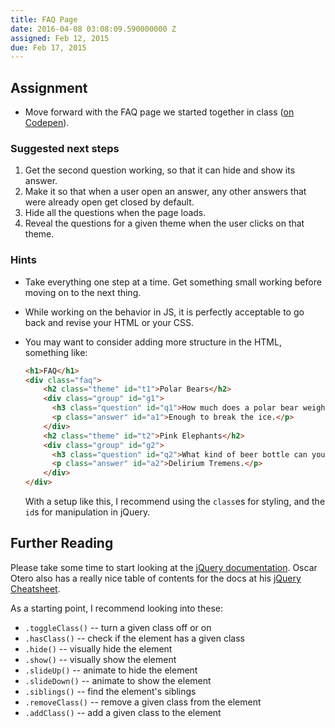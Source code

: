 ```yaml
---
title: FAQ Page
date: 2016-04-08 03:08:09.590000000 Z
assigned: Feb 12, 2015
due: Feb 17, 2015
---
```


Assignment
----------

* Move forward with the FAQ page we started together in class ([on Codepen](http://codepen.io/nevan/pen/Cbsej/)).


### Suggested next steps

1. Get the second question working, so that it can hide and show its answer.
2. Make it so that when a user open an answer, any other answers that were already open get closed by default.
3. Hide all the questions when the page loads.
4. Reveal the questions for a given theme when the user clicks on that theme.


### Hints

* Take everything one step at a time. Get something small working before moving on to the next thing.
* While working on the behavior in JS, it is perfectly acceptable to go back and revise your HTML or your CSS.
* You may want to consider adding more structure in the HTML, something like:
  
  ```html
  <h1>FAQ</h1>
  <div class="faq">
      <h2 class="theme" id="t1">Polar Bears</h2>
      <div class="group" id="g1">
        <h3 class="question" id="q1">How much does a polar bear weigh?</h3>
        <p class="answer" id="a1">Enough to break the ice.</p>
      </div>
      <h2 class="theme" id="t2">Pink Elephants</h2>
      <div class="group" id="g2">
        <h3 class="question" id="q2">What kind of beer bottle can you find a pink elephant on?</h3>
        <p class="answer" id="a2">Delirium Tremens.</p>
      </div>
  </div>
  ```
  
  With a setup like this, I recommend using the `class`es for styling, and the `id`s for manipulation in jQuery.



Further Reading
---------------

Please take some time to start looking at the [jQuery documentation](http://api.jquery.com). Oscar Otero also has a really nice table of contents for the docs at his [jQuery Cheatsheet](http://oscarotero.com/jquery/).

As a starting point, I recommend looking into these:

* `.toggleClass()` -- turn a given class off or on
* `.hasClass()` -- check if the element has a given class
* `.hide()` -- visually hide the element
* `.show()` -- visually show the element
* `.slideUp()` -- animate to hide the element
* `.slideDown()` -- animate to show the element
* `.siblings()` -- find the element's siblings
* `.removeClass()` -- remove a given class from the element
* `.addClass()` -- add a given class to the element